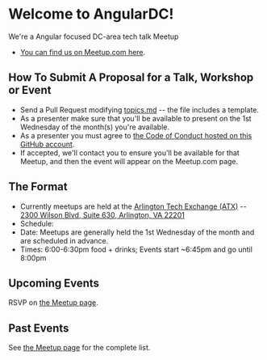 # Welcome to AngularDC! 
We're a Angular focused DC-area tech talk Meetup

* [You can find us on Meetup.com here](http://www.meetup.com/AngularDC/).

## How To Submit A Proposal for a Talk, Workshop or Event
* Send a Pull Request modifying [topics.md](https://github.com/angularDC/MeetupSchedule/blob/master/topics.md) -- the file includes a template.
* As a presenter make sure that you'll be available to present on the 1st Wednesday of the month(s) you're available.
* As a presenter you must agree to [the Code of Conduct hosted on this GitHub account](https://github.com/angular/CodeOfConduct).
* If accepted, we'll contact you to ensure you'll be available for that Meetup, and then the event will appear on the Meetup.com page.

## The Format
* Currently meetups are held at the [Arlington Tech Exchange (ATX)](https://www.excella.com/events/arlington-tech-exchange) -- [2300 Wilson Blvd, Suite 630, Arlington, VA 22201](https://goo.gl/maps/o8oPEyZit8y)  
* Schedule:
 * Date: Meetups are generally held the 1st Wednesday of the month and are scheduled in advance.
 * Times: 6:00-6:30pm food + drinks; Events start ~6:45pm and go until 8:00pm

## Upcoming Events
RSVP on [the Meetup page](https://www.meetup.com/angularDC/events/).

## Past Events
See [the Meetup page](https://www.meetup.com/angularDC/events/past) for the complete list.
